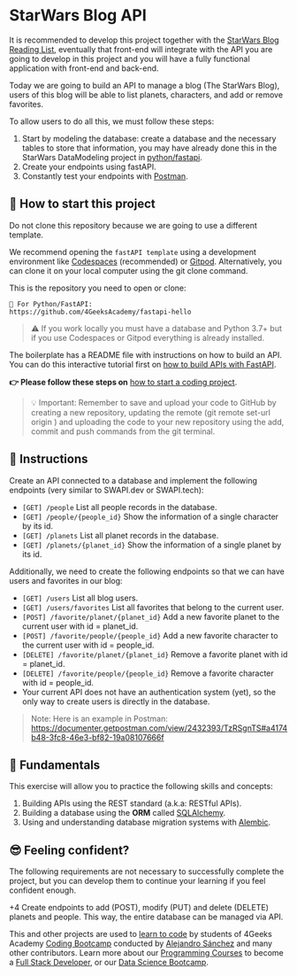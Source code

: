 <!--hide-->
# StarWars Blog API
<!--endhide--> 

It is recommended to develop this project together with the [StarWars Blog Reading List](https://github.com/breatheco-de/exercise-starwars-blog-reading-list), eventually that front-end will integrate with the API you are going to develop in this project and you will have a fully functional application with front-end and back-end.

Today we are going to build an API to manage a blog (The StarWars Blog), users of this blog will be able to list planets, characters, and add or remove favorites.

To allow users to do all this, we must follow these steps:

1. Start by modeling the database: create a database and the necessary tables to store that information, you may have already done this in the StarWars DataModeling project in [python/fastapi](https://github.com/breatheco-de/exercise-starwars-data-modeling).
2. Create your endpoints using fastAPI.
3. Constantly test your endpoints with [Postman](https://www.postman.com/).

## 🌱 How to start this project

Do not clone this repository because we are going to use a different template.

We recommend opening the `fastAPI template` using a development environment like [Codespaces](https://4geeks.com/es/lesson/tutorial-de-github-codespaces) (recommended) or [Gitpod](https://4geeks.com/es/lesson/como-utilizar-gitpod). Alternatively, you can clone it on your local computer using the git clone command.

This is the repository you need to open or clone:

```text
🐍 For Python/FastAPI:
https://github.com/4GeeksAcademy/fastapi-hello
```


> ⚠ If you work locally you must have a database and Python 3.7+ but if you use Codespaces or Gitpod everything is already installed.

The boilerplate has a README file with instructions on how to build an API. You can do this interactive tutorial first on [how to build APIs with FastAPI](https://github.com/breatheco-de/python-fast-api-tutorial).

**👉 Please follow these steps on** [how to start a coding project](https://4geeks.com/es/lesson/como-comenzar-un-proyecto-de-codificacion).

> 💡 Important: Remember to save and upload your code to GitHub by creating a new repository, updating the remote (git remote set-url origin <your new url>) and uploading the code to your new repository using the add, commit and push commands from the git terminal.

## 📝 Instructions

Create an API connected to a database and implement the following endpoints (very similar to SWAPI.dev or SWAPI.tech):

- `[GET] /people` List all people records in the database.
- `[GET] /people/{people_id}` Show the information of a single character by its id.
- `[GET] /planets` List all planet records in the database.
- `[GET] /planets/{planet_id}` Show the information of a single planet by its id.

Additionally, we need to create the following endpoints so that we can have users and favorites in our blog:

- `[GET] /users` List all blog users.
- `[GET] /users/favorites` List all favorites that belong to the current user.
- `[POST] /favorite/planet/{planet_id}` Add a new favorite planet to the current user with id = planet_id.
- `[POST] /favorite/people/{people_id}` Add a new favorite character to the current user with id = people_id.
- `[DELETE] /favorite/planet/{planet_id}` Remove a favorite planet with id = planet_id.
- `[DELETE] /favorite/people/{people_id}` Remove a favorite character with id = people_id.
- Your current API does not have an authentication system (yet), so the only way to create users is directly in the database.

> Note: Here is an example in Postman: https://documenter.getpostman.com/view/2432393/TzRSgnTS#a4174b48-3fc8-46e3-bf82-19a08107666f

## 📖 Fundamentals

This exercise will allow you to practice the following skills and concepts:

1. Building APIs using the REST standard (a.k.a: RESTful APIs).
2. Building a database using the **ORM** called [SQLAlchemy](https://www.sqlalchemy.org/).
3. Using and understanding database migration systems with [Alembic](https://alembic.sqlalchemy.org/en/latest/).

## 😎 Feeling confident?

The following requirements are not necessary to successfully complete the project, but you can develop them to continue your learning if you feel confident enough.

+4 Create endpoints to add (POST), modify (PUT) and delete (DELETE) planets and people. This way, the entire database can be managed via API.

This and other projects are used to [learn to code](https://4geeksacademy.com/es/aprender-a-programar/aprender-a-programar-desde-cero) by students of 4Geeks Academy [Coding Bootcamp](https://4geeksacademy.com/us/coding-bootcamp) conducted by [Alejandro Sánchez](https://twitter.com/alesanchezr) and many other contributors. Learn more about our [Programming Courses](https://4geeksacademy.com/es/curso-de-programacion-desde-cero?lang=es) to become a [Full Stack Developer](https://4geeksacademy.com/es/coding-bootcamps/desarrollador-full-stack/?lang=es), or our [Data Science Bootcamp](https://4geeksacademy.com/es/coding-bootcamps/curso-datascience-machine-learning).
